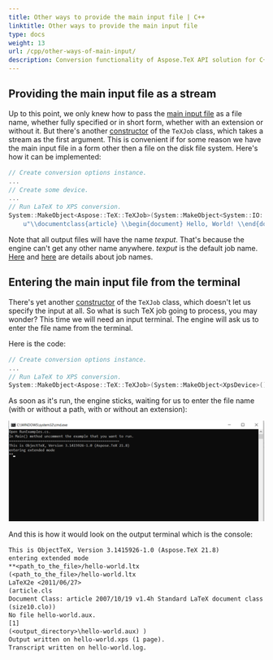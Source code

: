 ```yaml
---
title: Other ways to provide the main input file | C++
linktitle: Other ways to provide the main input file
type: docs
weight: 13
url: /cpp/other-ways-of-main-input/
description: Conversion functionality of Aspose.TeX API solution for C++ has a Constructor which accepts a stream as the first argument. Here are some code examples.
---
```


## **Providing the main input file as a stream**

Up to this point, we only knew how to pass the [main input file](/tex/net/tex-io/#tex-input) as a file name, whether fully specified or in short form, whether with an extension or without it. But there's another [constructor](https://reference.aspose.com/tex/cpp/class/aspose.te_x.te_x_job) of the `TeXJob` class, which takes a stream as the first argument. This is convenient if for some reason we have the main input file in a form other then a file on the disk file system. Here's how it can be implemented:

```C++
// Create conversion options instance.
...
// Create some device.
...
// Run LaTeX to XPS conversion.
System::MakeObject<Aspose::TeX::TeXJob>(System::MakeObject<System::IO::MemoryStream>(System::Text::Encoding::get_ASCII()->GetBytes(
    u"\\documentclass{article} \\begin{document} Hello, World! \\end{document}")), device, options)->Run();


```

Note that all output files will have the name *texput*. That's because the engine can't get any other name anywhere. *texput* is the default job name. [Here](/tex/net/tex-io/#tex-output) and [here](/tex/cpp/other-options/#how-to-set-the-job-name) are details about job names.

## **Entering the main input file from the terminal**

There's yet another [constructor](https://reference.aspose.com/tex/cpp/class/aspose.te_x.te_x_job/main) of the `TeXJob` class, which doesn't let us specify the input at all. So what is such TeX job going to process, you may wonder? This time we will need an input terminal. The engine will ask us to enter the file name from the terminal.

Here is the code:

```C++
// Create conversion options instance.
...
// Run LaTeX to XPS conversion.
System::MakeObject<Aspose::TeX::TeXJob>(System::MakeObject<XpsDevice>(), options)->Run();


```

As soon as it's run, the engine sticks, waiting for us to enter the file name (with or without a path, with or without an extension):


![](Conversion-MainInputTerminal.png)

And this is how it would look on the output terminal which is the console:

```text
This is ObjectTeX, Version 3.1415926-1.0 (Aspose.TeX 21.8)
entering extended mode
**<path_to_the_file>/hello-world.ltx
(<path_to_the_file>/hello-world.ltx
LaTeX2e <2011/06/27>
(article.cls
Document Class: article 2007/10/19 v1.4h Standard LaTeX document class
(size10.clo))
No file hello-world.aux.
[1]
(<output_directory>\hello-world.aux) )
Output written on hello-world.xps (1 page).
Transcript written on hello-world.log.
```